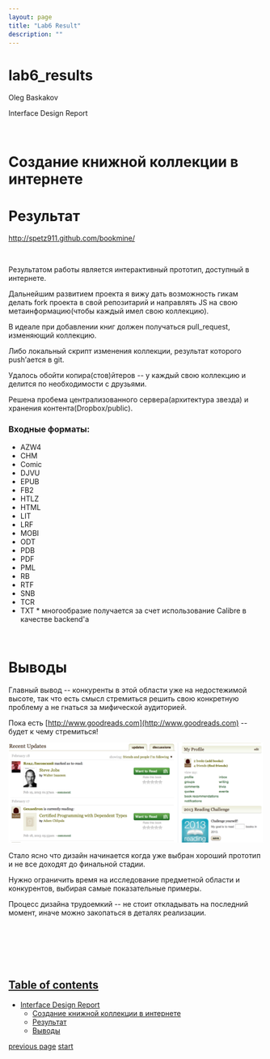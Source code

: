 ```yaml
---
layout: page
title: "Lab6 Result"
description: ""
---
```


lab6\_results
=============

Oleg Baskakov

Interface Design Report

 

Создание книжной коллекции в интернете
======================================


Результат
=========

http://spetz911.github.com/bookmine/

 

Результатом работы является интерактивный прототип, доступный в
интернете.

Дальнейшим развитием проекта я вижу дать возможность гикам делать fork
проекта в свой репозитарий и направлять JS на свою метаинформацию(чтобы
каждый имел свою коллекцию).

В идеале при добавлении книг должен получаться pull\_request, изменяющий
коллекцию.

Либо локальный скрипт изменения коллекции, результат которого push’ается
в git.

Удалось обойти копира(стов)йтеров -- у каждый свою коллекцию и делится
по необходимости с друзьями.

Решена пробема централизованного сервера(архитектура звезда) и хранения
контента(Dropbox/public).



### Входные форматы:
- AZW4 
- CHM 
- Comic 
- DJVU 
- EPUB 
- FB2 
- HTLZ 
- HTML 
- LIT 
- LRF 
- MOBI 
- ODT 
- PDB 
- PDF 
- PML 
- RB 
- RTF 
- SNB 
- TCR 
- TXT
\* многообразие получается за счет использование Calibre в качестве backend'a
 

 

Выводы
======

Главный вывод -- конкуренты в этой области уже на недостежимой высоте,
так что есть смысл стремиться решить свою конкретную проблему а не
гнаться за мифической аудиторией.

Пока есть [http://www.goodreads.com](http://www.goodreads.com) -- будет
к чему стремиться!

![droppedImage.png](images/droppedImage.png)

Стало ясно что дизайн начинается когда уже выбран хороший прототип и не
все доходят до финальной стадии.

Нужно ограничить время на исследование предметной области и конкурентов,
выбирая самые показательные примеры.

Процесс дизайна трудоемкий -- не стоит откладывать на последний момент,
иначе можно закопаться в деталях реализации.

 

 

 

[Table of contents](../../7WrRjA.html)
--------------------------------------

-   [Interface Design Report](chapter-1.xhtml)
    -   [Создание книжной коллекции в
        интернете](chapter-1.xhtml#chapter-1-sh1)
    -   [Результат](chapter-1.xhtml#chapter-1-sh2)
    -   [Выводы](chapter-1.xhtml#chapter-1-sh3)

[previous page](../../7WrRjA.html) [start](../../7WrRjA.html)

